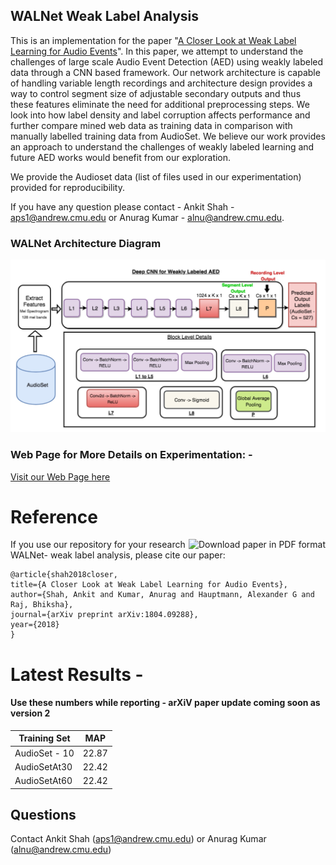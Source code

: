 ## WALNet Weak Label Analysis


This is an implementation for the paper "[A Closer Look at Weak Label Learning for Audio Events](https://arxiv.org/abs/1804.09288)". In this paper, we attempt to understand the challenges of large scale Audio Event Detection (AED) using weakly labeled data through a CNN based framework. Our network architecture is capable of handling variable length recordings and architecture design provides a way to control segment size of adjustable secondary outputs and thus these features eliminate the need for additional preprocessing steps. We look into how label density and label corruption affects performance and further compare mined web data as training data in comparison with manually labelled training data from AudioSet. We believe our work provides an approach to understand the challenges of weakly labeled learning and future AED works would benefit from our exploration. 

We provide the Audioset data (list of files used in our experimentation) provided for reproducibility.

If you have any question please contact - Ankit Shah - aps1@andrew.cmu.edu or Anurag Kumar - alnu@andrew.cmu.edu. 

### WALNet Architecture Diagram

![WALNet Architecture Diagram](https://github.com/ankitshah009/WALNet-Weak_Label_Analysis/blob/master/WALNet_Architecture_DIagram.jpg)

### Web Page for More Details on Experimentation: - 

[Visit our Web Page here](https://ankitshah009.github.io/weak_label_learning_audio)

Reference
==========

<a href="https://arxiv.org/pdf/1804.09288.pdf"><img src="https://img.shields.io/badge/download%20paper-PDF-ff69b4.svg" alt="Download paper in PDF format" title="Download paper in PDF format" align="right" /></a>

If you use our repository for your research WALNet- weak label analysis, please cite our paper:

    
	@article{shah2018closer,
  	title={A Closer Look at Weak Label Learning for Audio Events},
  	author={Shah, Ankit and Kumar, Anurag and Hauptmann, Alexander G and Raj, Bhiksha},
  	journal={arXiv preprint arXiv:1804.09288},
  	year={2018}
	}
    

Latest Results - 
===============
#### Use these numbers while reporting - arXiV paper update coming soon as version 2


| Training Set  | MAP	 |
| ------------- | ------------- |
| AudioSet - 10 | 22.87  |
| AudioSetAt30 | 22.42 |
| AudioSetAt60 | 22.42 |

    
## Questions

Contact Ankit Shah (aps1@andrew.cmu.edu) or Anurag Kumar (alnu@andrew.cmu.edu)
